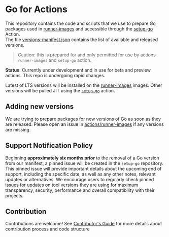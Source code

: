 # Go for Actions
This repository contains the code and scripts that we use to prepare Go packages used in [runner-images](https://github.com/actions/runner-images) and accessible through the [setup-go](https://github.com/actions/setup-go) Action.  
The file [versions-manifest.json](./versions-manifest.json) contains the list of available and released versions.  

> Caution: this is prepared for and only permitted for use by actions `runner-images` and `setup-go` action.

**Status**: Currently under development and in use for beta and preview actions.  This repo is undergoing rapid changes.

Latest of LTS versions will be installed on the [runner-images](https://github.com/actions/runner-images) images. Other versions will be pulled JIT using the [`setup-go`](https://github.com/actions/setup-go) action.

## Adding new versions
We are trying to prepare packages for new versions of Go as soon as they are released. Please open an issue in [actions/runner-images](https://github.com/actions/runner-images) if any versions are missing.

## Support Notification Policy
Beginning **approximately six months prior** to the removal of a Go version from our manifest, a pinned issue will be created in the `setup-go` repository. This pinned issue will provide important details about the upcoming end of support, including the specific date, as well as any other notes, relevant updates or alternatives. We encourage users to regularly check pinned issues for updates on tool versions they are using for maximum transparency, security, performance and overall compatibility with their projects.

## Contribution
Contributions are welcome! See [Contributor's Guide](./CONTRIBUTING.md) for more details about contribution process and code structure
